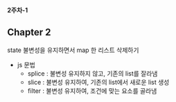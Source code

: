**2주차-1**

## Chapter 2

state 불변성을 유지하면서 map 한 리스트 삭제하기

- js 문법
  - splice : 불변성 유지하지 않고, 기존의 list를 잘라냄
  - slice : 불변성 유지하여, 기존의 list에서 새로운 list 생성
  - filter : 불변성 유지하여, 조건에 맞는 요소를 골라냄
